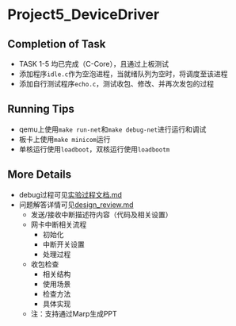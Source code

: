 # Project5_DeviceDriver

## Completion of Task

+ TASK 1-5 均已完成（C-Core），且通过上板测试
+ 添加程序`idle.c`作为空泡进程，当就绪队列为空时，将调度至该进程
+ 添加自行测试程序`echo.c`，测试收包、修改、并再次发包的过程

## Running Tips

+ qemu上使用`make run-net`和`make debug-net`进行运行和调试
+ 板卡上使用`make minicom`运行
+ 单核运行使用`loadboot`，双核运行使用`loadbootm`


## More Details

+ debug过程可见[实验过程文档.md](实验过程文档.,md)
+ 问题解答详情可见[design_review.md](design_review.md)
  + 发送/接收中断描述符内容（代码及相关设置）
  + 网卡中断相关流程
    + 初始化
    + 中断开关设置
    + 处理过程
  + 收包检查
    + 相关结构
    + 使用场景
    + 检查方法
    + 具体实现
  + 注：支持通过Marp生成PPT
